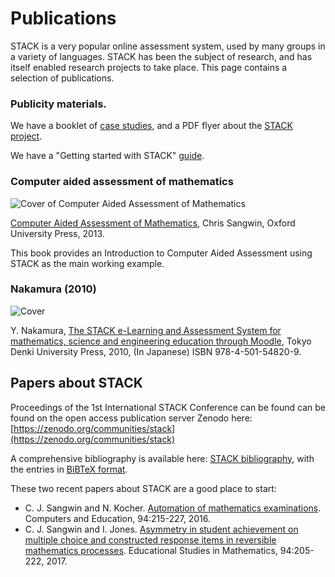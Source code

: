 # Publications

STACK is a very popular online assessment system, used by many groups in a variety of languages.  STACK has been the subject of research, and has itself enabled research projects to take place. This page contains a selection of publications.  

### Publicity materials.

We have a booklet of [case studies](%CONTENT/2019-cate-case-studies.pdf), and a PDF flyer about the [STACK project](%CONTENT/2018-STACK.pdf).

We have a "Getting started with STACK" [guide](%CONTENT/2019-STACK-Guide.pdf).

### Computer aided assessment of mathematics

![Cover of Computer Aided Assessment of Mathematics](%CONTENT/CAACover.jpg)  

[Computer Aided Assessment of Mathematics](http://ukcatalogue.oup.com/product/9780199660353.do#.UklVZtKSJuc), Chris Sangwin, Oxford University Press, 2013.

This book provides an Introduction to Computer Aided Assessment using STACK as the main working example.

### Nakamura (2010)

![Cover](%CONTENT/NakamuraCover.jpg)

Y. Nakamura, [The STACK e-Learning and Assessment System for mathematics, science and engineering education through Moodle](http://books.rakuten.co.jp/rb/%E6%95%B0%E5%AD%A6e%E3%83%A9%E3%83%BC%E3%83%8B%E3%83%B3%E3%82%B0-%E6%95%B0%E5%BC%8F%E8%A7%A3%E7%AD%94%E8%A9%95%E4%BE%A1%E3%82%B7%E3%82%B9%E3%83%86%E3%83%A0%EF%BC%B3%EF%BC%B4%EF%BC%A1%EF%BC%A3%EF%BC%AB%E3%81%A8%EF%BC%AD%EF%BD%8F%EF%BD%8F%EF%BD%84%EF%BD%8C%EF%BD%85%E3%81%AB%E3%82%88%E3%82%8B-%E4%B8%AD%E6%9D%91%E6%B3%B0%E4%B9%8B-9784501548209/item/6640557/), Tokyo Denki University Press, 2010, (In Japanese) ISBN 978-4-501-54820-9.

## Papers about STACK

Proceedings of the 1st International STACK Conference can be found can be found on the open access publication server Zenodo here: [https://zenodo.org/communities/stack](https://zenodo.org/communities/stack)

A comprehensive bibliography is available here: [STACK bibliography](%CONTENT/stack_publications.pdf), with the entries in [BiBTeX format](%CONTENT/stack.bib).

These two recent papers about STACK are a good place to start:

* C. J. Sangwin and N. Kocher. [Automation of mathematics examinations](https://www.research.ed.ac.uk/portal/files/22213256/2015_11_9_AutomationExaminations.pdf). Computers and Education, 94:215-227, 2016.
* C. J. Sangwin and I. Jones. [Asymmetry in student achievement on multiple choice and constructed response items in reversible mathematics processes](https://dspace.lboro.ac.uk/dspace-jspui/handle/2134/22120). Educational Studies in Mathematics, 94:205-222, 2017.


